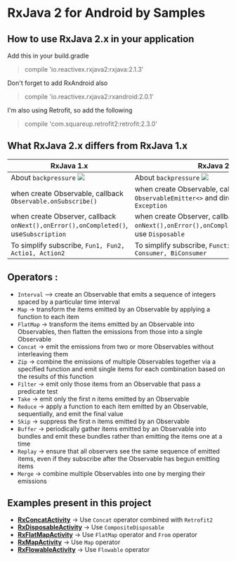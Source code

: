 # RxJava 2 for Android by Samples
## How to use RxJava 2.x in your application
Add this in your build.gradle
> compile 'io.reactivex.rxjava2:rxjava:2.1.3'

Don't forget to add RxAndroid also
> compile 'io.reactivex.rxjava2:rxandroid:2.0.1'

I'm also using Retrofit, so add the following
> compile 'com.squareup.retrofit2:retrofit:2.3.0'

## What RxJava 2.x differs from RxJava 1.x
|RxJava 1.x|RxJava 2.x|
|---|---|
|About `backpressure` ![](http://on-img.com/chart_image/59955604e4b0a6812c100916.png)|About `backpressure` ![](http://on-img.com/chart_image/5995587ae4b0b83fa260c4e9.png)
|when create Observable, callback `Observable.onSubscribe()`|when create Observable, callback `ObservableEmitter<>` and directly `throws Exception`|
|when create Observer, callback `onNext(),onError(),onCompleted()`, use`Subscription`|when create Observer, callback `onNext(),onError(),onComplete(),onSubscribe()`, use `Disposable`|
|To simplify subscribe, `Fun1, Fun2, Actio1, Action2`|To simplify subscribe, `Function, BiFunction, Consumer, BiConsumer`|

## Operators :
+ `Interval` —> create an Observable that emits a sequence of integers spaced by a particular time interval
+ `Map` -> transform the items emitted by an Observable by applying a function to each item
+ `FlatMap` -> transform the items emitted by an Observable into Observables, then flatten the emissions from those into a single Observable
+ `Concat` -> emit the emissions from two or more Observables without interleaving them
+ `Zip` -> combine the emissions of multiple Observables together via a specified function and emit single items for each combination based on the results of this function
+ `Filter` -> emit only those items from an Observable that pass a predicate test
+ `Take` -> emit only the first n items emitted by an Observable
+ `Reduce` -> apply a function to each item emitted by an Observable, sequentially, and emit the final value
+ `Skip` -> suppress the first n items emitted by an Observable
+ `Buffer` -> periodically gather items emitted by an Observable into bundles and emit these bundles rather than emitting the items one at a time
+ `Replay` -> ensure that all observers see the same sequence of emitted items, even if they subscribe after the Observable has begun emitting items
+ `Merge` -> combine multiple Observables into one by merging their emissions

## Examples present in this project
+ **[RxConcatActivity](https://github.com/December1900/RxJava2Samples-Android/blob/master/app/src/main/java/net/december1900/rxjava2samples_android/ui/operators/RxConcatActivity.java)** -> Use `Concat` operator combined with `Retrofit2`
+ **[RxDisposableActivity](https://github.com/December1900/RxJava2Samples-Android/blob/master/app/src/main/java/net/december1900/rxjava2samples_android/ui/operators/RxDisposableActivity.java)** -> Use `CompositeDisposable`
+ **[RxFlatMapActivity](https://github.com/December1900/RxJava2Samples-Android/blob/master/app/src/main/java/net/december1900/rxjava2samples_android/ui/operators/RxFlatMapActivity.java)** -> Use `FlatMap` operator and `From` operator
+ **[RxMapActivity](https://github.com/December1900/RxJava2Samples-Android/blob/master/app/src/main/java/net/december1900/rxjava2samples_android/ui/operators/RxMapActivity.java)** -> Use `Map` operator
+ **[RxFlowableActivity](https://github.com/December1900/RxJava2Samples-Android/blob/master/app/src/main/java/net/december1900/rxjava2samples_android/ui/operators/RxFlowableActivity.java)** -> Use `Flowable` operator
